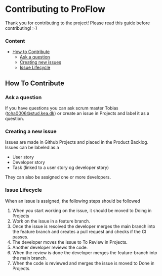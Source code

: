 # Contributing to ProFlow
Thank you for contributing to the project! Please read this guide before contributing! :-)

### Content
- [How to Contribute](#How-To-Contribute)
  - [Ask a question](#Ask-a-question)
  - [Creating new issues](#Creating-a-new-issue)
  - [Issue Lifecycle](#Issue-Lifecycle)

## How To Contribute

### Ask a question
If you have questions you can ask scrum master Tobias (toha0006@stud.kea.dk) or create an issue in Projects and label it as a question.

### Creating a new issue
Issues are made in Github Projects and placed in the Product Backlog. 
Issues can be labeled as a 
- User story
- Developer story
- Task (linked to a user story og developer story)

They can also be assigned one or more developers.

### Issue Lifecycle
When an issue is assigned, the following steps should be followed
1. When you start working on the issue, it should be moved to Doing in Projects
2. Work on the issue in a feature branch.
3. Once the issue is resolved the developer merges the main branch into the feature branch and creates a pull request and checks if the CI passes. 
5. The developer moves the issue to To Review in Projects.
6. Another developer reviews the code.
7. When the review is done the developer merges the feature-branch into the main branch.
8. When the code is reviewed and merges the issue is moved to Done in Projects.
